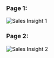 ### Page 1:
![Sales Insight 1](https://github.com/sulaiman013/My-Personal-Projects/assets/55143390/48ce364f-e42d-4e74-9dd9-a8282554279e)

### Page 2:
![Sales Insight 2](https://github.com/sulaiman013/My-Personal-Projects/assets/55143390/c197b4a3-8f34-423f-a1d9-de4c44318ab6)

